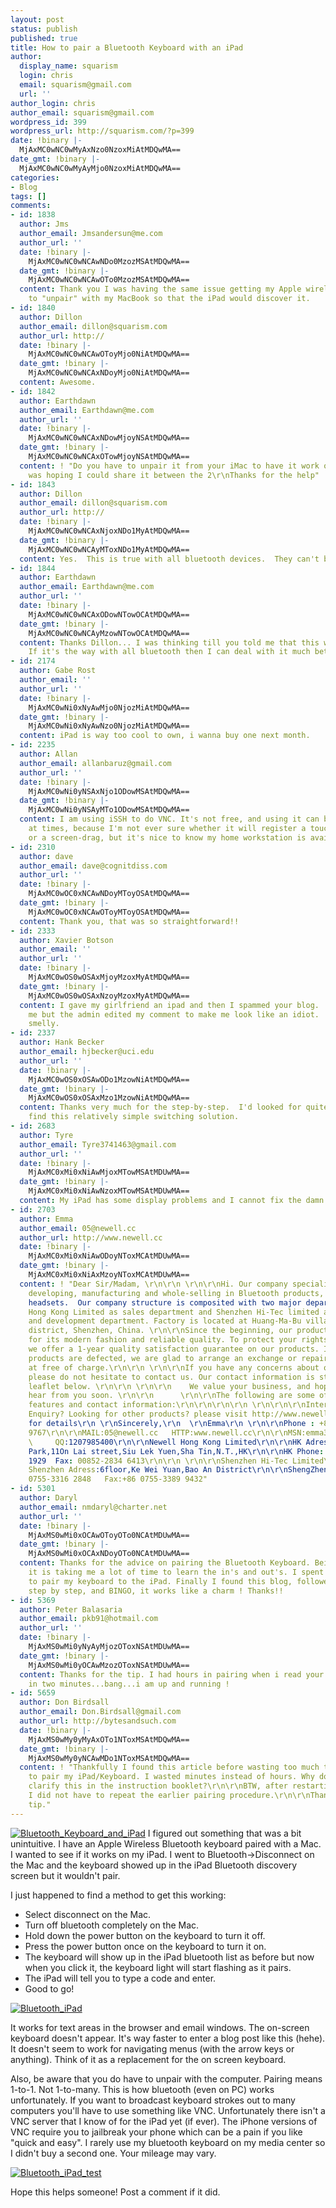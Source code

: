 ```yaml
---
layout: post
status: publish
published: true
title: How to pair a Bluetooth Keyboard with an iPad
author:
  display_name: squarism
  login: chris
  email: squarism@gmail.com
  url: ''
author_login: chris
author_email: squarism@gmail.com
wordpress_id: 399
wordpress_url: http://squarism.com/?p=399
date: !binary |-
  MjAxMC0wNC0wMyAxNzo0NzoxMiAtMDQwMA==
date_gmt: !binary |-
  MjAxMC0wNC0wMyAyMjo0NzoxMiAtMDQwMA==
categories:
- Blog
tags: []
comments:
- id: 1838
  author: Jms
  author_email: Jmsandersun@me.com
  author_url: ''
  date: !binary |-
    MjAxMC0wNC0wNCAwNDo0MzozMSAtMDQwMA==
  date_gmt: !binary |-
    MjAxMC0wNC0wNCAwOTo0MzozMSAtMDQwMA==
  content: Thank you I was having the same issue getting my Apple wireless keyboard
    to "unpair" with my MacBook so that the iPad would discover it.
- id: 1840
  author: Dillon
  author_email: dillon@squarism.com
  author_url: http://
  date: !binary |-
    MjAxMC0wNC0wNCAwOToyMjo0NiAtMDQwMA==
  date_gmt: !binary |-
    MjAxMC0wNC0wNCAxNDoyMjo0NiAtMDQwMA==
  content: Awesome.
- id: 1842
  author: Earthdawn
  author_email: Earthdawn@me.com
  author_url: ''
  date: !binary |-
    MjAxMC0wNC0wNCAxNDowMjoyNSAtMDQwMA==
  date_gmt: !binary |-
    MjAxMC0wNC0wNCAxOTowMjoyNSAtMDQwMA==
  content: ! "Do you have to unpair it from your iMac to have it work on the iPad?\r\nI
    was hoping I could share it between the 2\r\nThanks for the help"
- id: 1843
  author: Dillon
  author_email: dillon@squarism.com
  author_url: http://
  date: !binary |-
    MjAxMC0wNC0wNCAxNjoxNDo1MyAtMDQwMA==
  date_gmt: !binary |-
    MjAxMC0wNC0wNCAyMToxNDo1MyAtMDQwMA==
  content: Yes.  This is true with all bluetooth devices.  They can't be shared.
- id: 1844
  author: Earthdawn
  author_email: Earthdawn@me.com
  author_url: ''
  date: !binary |-
    MjAxMC0wNC0wNCAxODowNTowOCAtMDQwMA==
  date_gmt: !binary |-
    MjAxMC0wNC0wNCAyMzowNTowOCAtMDQwMA==
  content: Thanks Dillon... I was thinking till you told me that this was Apple specific.
    If it's the way with all bluetooth then I can deal with it much better.
- id: 2174
  author: Gabe Rost
  author_email: ''
  author_url: ''
  date: !binary |-
    MjAxMC0wNi0xNyAwMjo0NjozMiAtMDQwMA==
  date_gmt: !binary |-
    MjAxMC0wNi0xNyAwNzo0NjozMiAtMDQwMA==
  content: iPad is way too cool to own, i wanna buy one next month.
- id: 2235
  author: Allan
  author_email: allanbaruz@gmail.com
  author_url: ''
  date: !binary |-
    MjAxMC0wNi0yNSAxNjo1ODowMSAtMDQwMA==
  date_gmt: !binary |-
    MjAxMC0wNi0yNSAyMTo1ODowMSAtMDQwMA==
  content: I am using iSSH to do VNC. It's not free, and using it can be frustrating
    at times, because I'm not ever sure whether it will register a touch as a click
    or a screen-drag, but it's nice to know my home workstation is available to me.
- id: 2310
  author: dave
  author_email: dave@cognitdiss.com
  author_url: ''
  date: !binary |-
    MjAxMC0wOC0xNCAwNDoyMToyOSAtMDQwMA==
  date_gmt: !binary |-
    MjAxMC0wOC0xNCAwOToyMToyOSAtMDQwMA==
  content: Thank you, that was so straightforward!!
- id: 2333
  author: Xavier Botson
  author_email: ''
  author_url: ''
  date: !binary |-
    MjAxMC0wOS0wOSAxMjoyMzoxMyAtMDQwMA==
  date_gmt: !binary |-
    MjAxMC0wOS0wOSAxNzoyMzoxMyAtMDQwMA==
  content: I gave my girlfriend an ipad and then I spammed your blog.  Akismet caught
    me but the admin edited my comment to make me look like an idiot.  I'm slow and
    smelly.
- id: 2337
  author: Hank Becker
  author_email: hjbecker@uci.edu
  author_url: ''
  date: !binary |-
    MjAxMC0wOS0xOSAwODo1MzowNiAtMDQwMA==
  date_gmt: !binary |-
    MjAxMC0wOS0xOSAxMzo1MzowNiAtMDQwMA==
  content: Thanks very much for the step-by-step.  I'd looked for quite awhile to
    find this relatively simple switching solution.
- id: 2683
  author: Tyre
  author_email: Tyre3741463@gmail.com
  author_url: ''
  date: !binary |-
    MjAxMC0xMi0xNiAwMjoxMTowMSAtMDUwMA==
  date_gmt: !binary |-
    MjAxMC0xMi0xNiAwNzoxMTowMSAtMDUwMA==
  content: My iPad has some display problems and I cannot fix the damn thing.
- id: 2703
  author: Emma
  author_email: 05@newell.cc
  author_url: http://www.newell.cc
  date: !binary |-
    MjAxMC0xMi0xNiAwODoyNToxMCAtMDUwMA==
  date_gmt: !binary |-
    MjAxMC0xMi0xNiAxMzoyNToxMCAtMDUwMA==
  content: ! "Dear Sir/Madam, \r\n\r\n \r\n\r\nHi. Our company specializes in
    developing, manufacturing and whole-selling in Bluetooth products, especially
    headsets.  Our company structure is composited with two major departments: Newell
    Hong Kong Limited as sales department and Shenzhen Hi-Tec limited as production
    and development department. Factory is located at Huang-Ma-Bu village in Bao An
    district, Shenzhen, China. \r\n\r\nSince the beginning, our products are well-known
    for its modern fashion and reliable quality. To protect your rights and benefits,
    we offer a 1-year quality satisfaction guarantee on our products. If any of our
    products are defected, we are glad to arrange an exchange or repair unconditionally,
    at free of charge.\r\n\r\n \r\n\r\nIf you have any concerns about our products,
    please do not hesitate to contact us. Our contact information is stated in the
    leaflet below. \r\n\r\n \r\n\r\n    We value your business, and hopefully will
    hear from you soon. \r\n\r\n      \r\n\r\nThe following are some of our product
    features and contact information:\r\n\r\n\r\n\r\n \r\n\r\n\r\nInterested&iuml;&frac14;&Yuml;
    Enquiry? Looking for other products? please visit http://www.newell.cc
    for details\r\n \r\nSincerely,\r\n  \r\nEmma\r\n \r\n\r\nPhone : +86 134 3470
    9767\r\n\r\nMAIL:05@newell.cc   HTTP:www.newell.cc\r\n\r\nMSN:emma3010763@hotmail.com
    \     QQ:1207985400\r\n\r\nNewell Hong Kong Limited\r\n\r\nHK Adress: Room2311,Corporation
    Park,11On Lai street,Siu Lek Yuen,Sha Tin,N.T.,HK\r\n\r\nHK Phone: 00852-2893
    1929  Fax: 00852-2834 6413\r\n\r\n \r\n\r\nShenzhen Hi-Tec Limited\r\n\r\nAdress:
    Shenzhen Adress:6floor,Ke Wei Yuan,Bao An District\r\n\r\nShengZhen Phone: +86
    0755-3316 2848   Fax:+86 0755-3389 9432"
- id: 5301
  author: Daryl
  author_email: nmdaryl@charter.net
  author_url: ''
  date: !binary |-
    MjAxMS0wMi0xOCAwOToyOTo0NCAtMDUwMA==
  date_gmt: !binary |-
    MjAxMS0wMi0xOCAxNDoyOTo0NCAtMDUwMA==
  content: Thanks for the advice on pairing the Bluetooth Keyboard. Being new to Apple,
    it is taking me a lot of time to learn the in's and out's. I spent hours trying
    to pair my keyboard to the iPad. Finally I found this blog, followed the directions
    step by step, and BINGO, it works like a charm ! Thanks!!
- id: 5369
  author: Peter Balasaria
  author_email: pkb91@hotmail.com
  author_url: ''
  date: !binary |-
    MjAxMS0wMi0yNyAyMjozOToxNSAtMDUwMA==
  date_gmt: !binary |-
    MjAxMS0wMi0yOCAwMzozOToxNSAtMDUwMA==
  content: Thanks for the tip. I had hours in pairing when i read your article and
    in two minutes...bang...i am up and running !
- id: 5659
  author: Don Birdsall
  author_email: Don.Birdsall@gmail.com
  author_url: http://bytesandsuch.com
  date: !binary |-
    MjAxMS0wMy0yMyAxOTo1NToxMSAtMDQwMA==
  date_gmt: !binary |-
    MjAxMS0wMy0yNCAwMDo1NToxMSAtMDQwMA==
  content: ! "Thankfully I found this article before wasting too much time trying
    to pair my iPad/Keyboard. I wasted minutes instead of hours. Why doesn't Apple
    clarify this in the instruction booklet?\r\n\r\nBTW, after restarting my Mac,
    I did not have to repeat the earlier pairing procedure.\r\n\r\nThanks for the
    tip."
---
```

[![](/uploads/2010/04/Bluetooth_Keyboard_and_iPad.png "Bluetooth_Keyboard_and_iPad")](http://squarism.com/2010/04/03/how-to-pair-a-bluetooth-keyboard-with-an-ipad/bluetooth_keyboard_and_ipad/)
I figured out something that was a bit unintuitive.  I have an Apple Wireless Bluetooth keyboard paired with a Mac.  I wanted to see if it works on my iPad.  I went to Bluetooth->Disconnect on the Mac and the keyboard showed up in the iPad Bluetooth discovery screen but it wouldn't pair.

I just happened to find a method to get this working:

*   Select disconnect on the Mac.
*   Turn off bluetooth completely on the Mac.
*   Hold down the power button on the keyboard to turn it off.
*   Press the power button once on the keyboard to turn it on.
*   The keyboard will show up in the iPad bluetooth list as before but now when you click it, the keyboard light will start flashing as it pairs.
*   The iPad will tell you to type a code and enter.
*   Good to go!</p>

[![](/uploads/2010/04/Bluetooth_iPad.png "Bluetooth_iPad")](http://squarism.com/2010/04/03/how-to-pair-a-bluetooth-keyboard-with-an-ipad/bluetooth_ipad/)

It works for text areas in the browser and email windows.  The on-screen keyboard doesn't appear.  It's way faster to enter a blog post like this (hehe).  It doesn't seem to work for navigating menus (with the arrow keys or anything).  Think of it as a replacement for the on screen keyboard.

Also, be aware that you do have to unpair with the computer.  Pairing means 1-to-1.  Not 1-to-many.  This is how bluetooth (even on PC) works unfortunately.  If you want to broadcast keyboard strokes out to many computers you'll have to use something like VNC.  Unfortunately there isn't a VNC server that I know of for the iPad yet (if ever).  The iPhone versions of VNC require you to jailbreak your phone which can be a pain if you like "quick and easy".  I rarely use my bluetooth keyboard on my media center so I didn't buy a second one.  Your mileage may vary.

[![](/uploads/2010/04/Bluetooth_iPad_test.png "Bluetooth_iPad_test")](http://squarism.com/2010/04/03/how-to-pair-a-bluetooth-keyboard-with-an-ipad/bluetooth_ipad_test/)

Hope this helps someone!  Post a comment if it did.